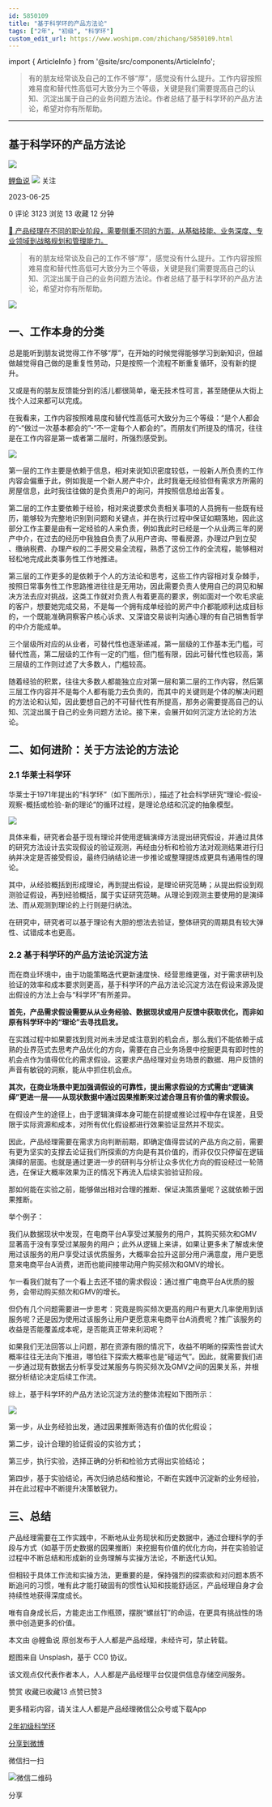 ```yaml
---
id: 5850109
title: "基于科学环的产品方法论"
tags: ["2年", "初级", "科学环"]
custom_edit_url: https://www.woshipm.com/zhichang/5850109.html
---
```

import { ArticleInfo } from '@site/src/components/ArticleInfo';

<ArticleInfo
    author="鲤鱼说"
    authorLink="https://www.woshipm.com/u/1037031"
    published="2023-06-25"
    views={3123}
    comments={0}
    collects={13}
/>

> 有的朋友经常谈及自己的工作不够“厚”，感觉没有什么提升。工作内容按照难易度和替代性高低可大致分为三个等级，关键是我们需要提高自己的认知、沉淀出属于自己的业务问题方法论。作者总结了基于科学环的产品方法论，希望对你有所帮助。

---

## 基于科学环的产品方法论

[![](https://static.woshipm.com/view/woshipm_api_def_20230524235300_2969.jpeg?imageView2/1/w/72/h/72/q/100)](https://www.woshipm.com/u/1037031)

[鲤鱼说](https://www.woshipm.com/u/1037031) ![](https://static.woshipm.com/tag/1101_1@2x.png) 关注

2023-06-25

0 评论 3123 浏览 13 收藏 12 分钟

[🔗 产品经理在不同的职业阶段，需要侧重不同的方面，从基础技能、业务深度、专业领域到战略规划和管理能力。](https://ke.qidianla.com/courses/90pm)

> 有的朋友经常谈及自己的工作不够“厚”，感觉没有什么提升。工作内容按照难易度和替代性高低可大致分为三个等级，关键是我们需要提高自己的认知、沉淀出属于自己的业务问题方法论。作者总结了基于科学环的产品方法论，希望对你有所帮助。

![](https://image.woshipm.com/2023/04/13/732a64fe-d9ef-11ed-bd74-00163e0b5ff3.jpg)

## 一、工作本身的分类

总是能听到朋友说觉得工作不够“厚”，在开始的时候觉得能够学习到新知识，但越做越觉得自己做的是重复性劳动，只是按照一个流程不断重复循环，没有新的提升。

又或是有的朋友反馈能分到的活儿都很简单，毫无技术性可言，甚至随便从大街上找个人过来都可以完成。

在我看来，工作内容按照难易度和替代性高低可大致分为三个等级：“是个人都会的”-“做过一次基本都会的”-“不一定每个人都会的”。而朋友们所提及的情况，往往是在工作内容是第一或者第二层时，所强烈感受到。

![](https://image.woshipm.com/2023/06/24/5d171b96-125f-11ee-a52b-00163e0b5ff3.png)

第一层的工作主要是依赖于信息，相对来说知识密度较低，一般新人所负责的工作内容会偏重于此，例如我是一个新人房产中介，此时我毫无经验但有需求方所需的房屋信息，此时我往往做的是负责用户的询问，并按照信息给出答复。

第二层的工作主要依赖于经验，相对来说要求负责相关事项的人员拥有一些既有经历，能够较为完整地识别到问题和关键点，并在执行过程中保证如期落地，因此这部分工作主要是由有一定经验的人来负责，例如我此时已经是一个从业两三年的房产中介，在过去的经历中我独自负责了从用户咨询、带看房源，办理过户到立契 、缴纳税费、办理产权的二手房交易全流程，熟悉了这份工作的全流程，能够相对轻松地完成此类事务性工作地推进。

第三层的工作更多的是依赖于个人的方法论和思考，这些工作内容相对复杂棘手，按照日常事务性工作思路推进往往是无用功，因此需要负责人使用自己的洞见和解决方法去应对挑战，这类工作就对负责人有着更高的要求，例如面对一个吹毛求疵的客户，想要她完成交易，不是每一个拥有成单经验的房产中介都能顺利达成目标的，一个既能准确洞察客户核心诉求、又深谙交易谈判沟通心理的有自己销售哲学的中介方能成单。

三个层级所对应的从业者，可替代性也逐渐递减，第一层级的工作基本无门槛，可替代性高，第二层级的工作有一定的门槛，但门槛有限，因此可替代性也较高，第三层级的工作则过滤了大多数人，门槛较高。

随着经验的积累，往往大多数人都能独立应对第一层和第二层的工作内容，然后第三层工作内容并不是每个人都有能力去负责的，而其中的关键则是个体的解决问题的方法论和认知，因此要想自己的不可替代性有所提高，那务必需要提高自己的认知、沉淀出属于自己的业务问题方法论。接下来，会展开如何沉淀方法论的方法论。

## 二、如何进阶：关于方法论的方法论

### 2.1 华莱士科学环

华莱士于1971年提出的“科学环”（如下图所示），描述了社会科学研究“理论-假设-观察-概括或检验-新的理论”的循环过程，是理论总结和沉淀的抽象模型。

![](https://image.woshipm.com/2023/06/24/906dcd54-1260-11ee-a52b-00163e0b5ff3.png)

具体来看，研究者会基于现有理论并使用逻辑演绎方法提出研究假设，并通过具体的研究方法设计去实现假设的验证观测，再经由分析和检验方法对观测结果进行归纳并决定是否接受假设，最终归纳结论进一步推论或整理提炼成更具有通用性的理论。

其中，从经验概括到形成理论，再到提出假设，是理论研究范畴；从提出假设到观测验证假设，再到经验概括，属于实证研究范畴。从理论到观测主要使用的是演绎法、而从观测到理论的上行则是归纳法。

在研究中，研究者可以基于理论有大胆的想法去验证，整体研究的周期具有较大弹性、试错成本也更高。

### 2.2 基于科学环的产品方法论沉淀方法

而在商业环境中，由于功能策略迭代更新速度快、经营思维更强，对于需求研判及验证的效率和成本要求则更高，基于科学环的产品方法论沉淀方法在假设来源及提出假设的方法上会与“科学环”有所差异。

**首先，产品需求假设需要从从业务经验、数据现状或用户反馈中获取优化，而非如原有科学环中的“理论”去寻找启发。**

在实践过程中如果要找到竞对尚未涉足或注意到的机会点，那么我们不能依赖于成熟的业界范式去思考产品优化的方向，需要在自己业务场景中挖掘更具有即时性的机会点作为值得优化的需求假设。这要求产品经理对业务场景的数据、用户反馈的声音有敏锐的洞察，能从中抓住机会点。

**其次，在商业场景中更加强调假设的可靠性，提出需求假设的方式需由“逻辑演绎”更进一层——从现状数据中通过因果推断来过滤合理且有价值的需求假设。**

在假设产生的途径上，由于逻辑演绎本身可能在前提或推论过程中存在误差，且受限于实际资源和成本，对所有优化假设都进行效果验证显然并不现实。

因此，产品经理需要在需求方向判断前期，即确定值得尝试的产品方向之前，需要有更为坚实的支撑去论证我们所探索的方向是有其价值的，而非仅仅只停留在逻辑演绎的层面。也就是通过更进一步的研判与分析让众多优化方向的假设经过一轮筛选，在保证大概率效果为正的情况下再流入后续实验验证阶段。

那如何能在实验之前，能够做出相对合理的推断、保证决策质量呢？这就依赖于因果推断。

举个例子：

我们从数据现状中发现，在电商平台A享受过某服务的用户，其购买频次和GMV显著高于没有享受过某服务的用户；此外从逻辑上来讲，如果让更多未了解或未使用过该服务的用户享受过该优质服务，大概率会拉升这部分用户满意度，用户更愿意来电商平台A消费，进而也能间接带动用户购买频次和GMV的增长。

乍一看我们就有了一个看上去还不错的需求假设：通过推广电商平台A优质的服务，会带动购买频次和GMV的增长。

但仍有几个问题需要进一步思考：究竟是购买频次更高的用户有更大几率使用到该服务呢？还是因为使用过该服务让用户更愿意来电商平台A消费呢？推广该服务的收益是否能覆盖成本呢，是否能真正带来利润呢？

如果我们无法回答以上问题，那在资源有限的情况下，收益不明晰的探索性尝试大概率往往无法向下推进，哪怕往下探索大概率也是“碰运气”。因此，就需要我们进一步通过现有数据去分析享受过某服务与购买频次及GMV之间的因果关系，并根据分析结论决定后续工作流。

综上，基于科学环的产品方法论沉淀方法的整体流程如下图所示：

![](https://image.woshipm.com/2023/06/24/0b6ae500-1261-11ee-a52b-00163e0b5ff3.png)

第一步，从业务经验出发，通过因果推断筛选有价值的优化假设；

第二步，设计合理的验证假设的实验方式；

第三步，执行实验，选择正确的分析和检验方式得出实验结论；

第四步，基于实验结论，再次归纳总结和推论，不断在实践中沉淀新的业务经验，并在此过程中不断提升决策敏锐力。

## 三、总结

产品经理需要在工作实践中，不断地从业务现状和历史数据中，通过合理科学的手段与方式（如基于历史数据的因果推断）来挖掘有价值的优化方向，并在实验验证过程中不断总结和形成新的业务理解与实操方法论，不断迭代认知。

但相较于具体工作流和实操方法，更重要的是，保持强烈的探索欲和对问题本质不断追问的习惯，唯有此才能打破固有的惯性认知和技能舒适区，产品经理自身才会持续性地获得深度成长。

唯有自身成长后，方能走出工作瓶颈，摆脱“螺丝钉”的命运，在更具有挑战性的场景中创造更多的价值。

本文由 @鲤鱼说 原创发布于人人都是产品经理，未经许可，禁止转载。

题图来自 Unsplash，基于 CC0 协议。

该文观点仅代表作者本人，人人都是产品经理平台仅提供信息存储空间服务。

赞赏 收藏已收藏13 点赞已赞3

更多精彩内容，请关注人人都是产品经理微信公众号或下载App

[2年](https://www.woshipm.com/tag/2%e5%b9%b4)[初级](https://www.woshipm.com/tag/%e5%88%9d%e7%ba%a7)[科学环](https://www.woshipm.com/tag/%e7%a7%91%e5%ad%a6%e7%8e%af)

[分享到微博](https://service.weibo.com/share/share.php?appkey=2775287854&title=基于科学环的产品方法论&url=https://www.woshipm.com/zhichang/5850109.html&pic=https://image.woshipm.com/2023/04/13/732a64fe-d9ef-11ed-bd74-00163e0b5ff3.jpg)

微信扫一扫

![微信二维码](https://api.pwmqr.com/qrcode/create/?url=https://www.woshipm.com/zhichang/5850109.html)

分享